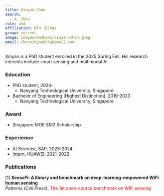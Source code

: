 ```yaml
---
title: Xinyan Chen
search:
  - X. Chen
role: phd
affiliation: NTU (BEng)
group: current
image: images/members/xinyan-chen.jpeg
email: chenxinyan0914@gmail.com
---
```

 
Xinyan is a PhD student enrolled in the 2025 Spring Fall. His research interests include smart sensing and multimodal AI.

### Education
- PhD student, 2024-
  - Nanyang Technological University, Singapore
- Bachelor of Engineering (Highest Distinction), 2019-2023
  - Nanyang Technological University, Singapore

### Award
- Singapore MOE SM2 Scholarship

### Experience
- AI Scientist, SAP, 2023-2024
- Intern, HUAWEI, 2021-2022

### Publications
[1] **SenseFi: A library and benchmark on deep-learning-empowered WiFi human sensing**    
*Patterns (Cell Press)*, <span style="color: red;">The 1st open-source benchmark on WiFi sensing</span>
